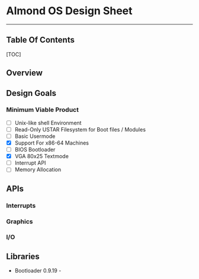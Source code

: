 # Almond OS Design Sheet

------

## Table Of Contents

[TOC]



## Overview

## Design Goals

### Minimum Viable Product

- [ ] Unix-like shell Environment
- [ ] Read-Only USTAR Filesystem for Boot files / Modules
- [ ] Basic Usermode
- [x] Support For x86-64 Machines
- [ ] BIOS Bootloader
- [x] VGA 80x25 Textmode
- [ ] Interrupt API
- [ ] Memory Allocation

## APIs

### Interrupts

### Graphics

### I/O



## Libraries

- Bootloader 0.9.19 - 

